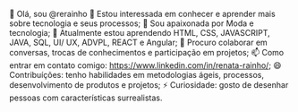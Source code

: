  👋 Olá, sou @rerainho
 👀 Estou interessada em conhecer e aprender mais sobre tecnologia e seus processos;
 💖 Sou apaixonada por Moda e tecnologia;
 🌱 Atualmente estou aprendendo HTML, CSS, JAVASCRIPT, JAVA, SQL, UI/ UX, ADVPL, REACT e Angular;
 💞️ Procuro colaborar em conversas, trocas de conhecimentos e participação em projetos;
 📫 Como entrar em contato comigo: https://www.linkedin.com/in/renata-rainho/;
 😄 Contribuíções: tenho habilidades em metodologias ágeis, processos, desenvolvimento de produtos e projetos;
 ⚡ Curiosidade: gosto de desenhar pessoas com características surrealistas. 
